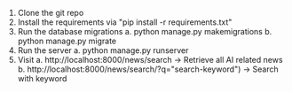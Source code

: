 1. Clone the git repo
2. Install the requirements via "pip install -r requirements.txt"
3. Run the database migrations
   a. python manage.py makemigrations
   b. python manage.py migrate
4. Run the server
   a. python manage.py runserver
5. Visit
   a. http://localhost:8000/news/search -> Retrieve all AI related news
   b. http://localhost:8000/news/search/?q="search-keyword") -> Search with keyword
